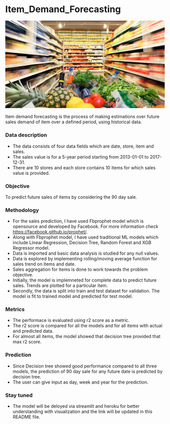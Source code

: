 # Item_Demand_Forecasting

![alt text](https://github.com/rasunag27/Item_demand_forecasting/blob/main/item_demand.JPG?raw=true)

Item demand forecasting is the process of making estimations over future sales demand of item over a defined period, using historical data.

### Data description

* The data consists of four data fields which are date, store, item and sales.
* The sales value is for a 5-year period starting from 2013-01-01 to 2017-12-31. 
* There are 10 stores and each store contains 10 items for which sales value is provided.

### Objective
To predict future sales of items by considering the 90 day sale.

### Methodology

* For the sales prediction, I have used Fbprophet model which is opensource and developed by Facebook. For more information check https://facebook.github.io/prophet/.
* Along with Fbprophet model, I have used traditional ML models which include Linear Regression, Decision Tree, Random Forest and XGB Regressor model.
* Data is imported and basic data analysis is studied for any null values.
* Data is explored by implementing rolling/moving average function for sales trend on items and date.
* Sales aggregation for items is done to work towards the problem objective.
* Initially, the model is implemneted for complete data to predict future sales. Trends are plotted for a particular item.
* Secondly, the data is split into train and test dataset for validation. The model is fit to trained model and predicted for test model.

### Metrics

* The performace is evaluated using r2 score as a metric.
* The r2 score is compared for all the models and for all items with actual and predicted data.
* For almost all items, the model showed that decision tree provided that max r2 score.

### Prediction

* Since Decision tree showed good performance compared to all three models, the prediction of 90 day sale for any future date is predicted by decision tree.
* The user can give input as day, week and year for the prediction. 

### Stay tuned

* The model will be deloyed via streamlit and heroku for better understanding with visualization and the link will be updated in this README file.



